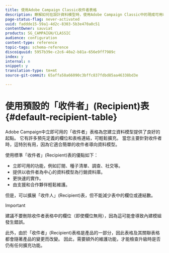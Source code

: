 ```yaml
---
title: 使用Adobe Campaign Classic收件者表格
description: 瞭解如何在設計資料模型時，使用Adobe Campaign Classic中的現成可用收件者表格。
page-status-flag: never-activated
uuid: faddde15-59a1-4d2c-8303-5b3e470a0c51
contentOwner: sauviat
products: SG_CAMPAIGN/CLASSIC
audience: configuration
content-type: reference
topic-tags: schema-reference
discoiquuid: 5957b39e-c2c6-40a2-b81a-656e9ff7989c
index: y
internal: n
snippet: y
translation-type: tm+mt
source-git-commit: 65affa58a66090c3bffc837fdbd85aa46338bd3e

---
```



# 使用預設的「收件者」(Recipient)表{#default-recipient-table}

Adobe Campaign中立即可用的「收件者」表格為您建立資料模型提供了良好的起點。 它有許多預先定義的欄位和表格連結，可輕鬆擴充。 當您主要針對收件者時，這特別有用，因為它適合簡單的收件者導向資料模型。

使用標準「收件者」(Recipient)表的優點如下：

* 立即可用的功能，例如訂閱、種子清單、調查、社交等。
* 提供以收件者為中心的資料模型為行銷資料庫。
* 更快速的實作。
* 由支援和合作夥伴輕鬆維護。

但是，可以擴展「收件人」(Recipient)表，但不能減少表中的欄位或連結數。

>[!IMPORTANT]
>
>建議不要刪除收件者表格中的欄位（即使欄位無用），因為這可能會導致內建模組發生錯誤。

此外，由於「收件者」(Recipient)表格是產品的一部分，因此表格及其關聯表格都會隨著產品的變更而改變。 因此，需要額外的維護功能，才能檢查升級時是否仍有任何擴充功能。
